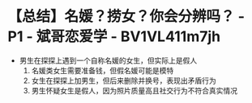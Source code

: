 # 【总结】名媛？捞女？你会分辨吗？ - P1 - 斌哥恋爱学 - BV1VL411m7jh

-   男生在探探上遇到一个自称名媛的女生，但实际上是假人
    1.  名媛类女生需要准备钱，但假名媛可能是模特
    2.  女生在探探上加男生，但后来删除并换号，表现出矛盾行为
    3.  男生怀疑女生是假人，因为照片质量高且社交行为不符合真实情况